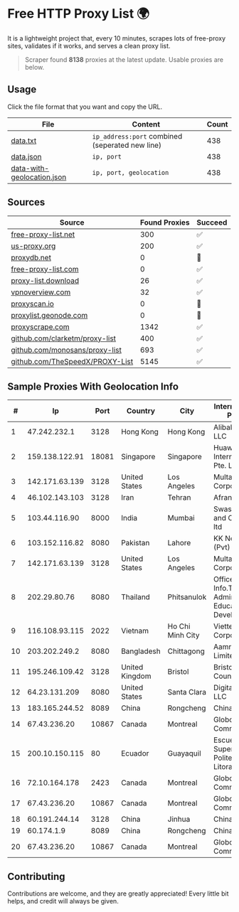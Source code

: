 
# Free HTTP Proxy List 🌍

It is a lightweight project that, every 10 minutes, scrapes lots of free-proxy sites, validates if it works, and serves a clean proxy list.


> Scraper found **8138** proxies at the latest update. Usable proxies are below.

## Usage

Click the file format that you want and copy the URL.


|File|Content|Count|
|----|-------|-----|
|[data.txt](https://raw.githubusercontent.com/themiralay/Proxy-List-World/master/data.txt)|`ip_address:port` combined (seperated new line)|438|
|[data.json](https://raw.githubusercontent.com/themiralay/Proxy-List-World/master/data.json)|`ip, port`|438|
|[data-with-geolocation.json](https://raw.githubusercontent.com/themiralay/Proxy-List-World/master/data-with-geolocation.json)|`ip, port, geolocation`|438|

## Sources

|Source|Found Proxies|Succeed|
|------|-------------|-------|
|[free-proxy-list.net](https://free-proxy-list.net)|300|✅|
|[us-proxy.org](https://www.us-proxy.org)|200|✅|
|[proxydb.net](http://proxydb.net)|0|🚫|
|[free-proxy-list.com](https://free-proxy-list.com/?page=&port=&type%5B%5D=http&type%5B%5D=https&up_time=0&search=Search)|0|✅|
|[proxy-list.download](https://www.proxy-list.download/HTTP)|26|✅|
|[vpnoverview.com](https://vpnoverview.com/privacy/anonymous-browsing/free-proxy-servers)|32|✅|
|[proxyscan.io](https://www.proxyscan.io)|0|🚫|
|[proxylist.geonode.com](https://proxylist.geonode.com/api/proxy-list?limit=300&page=1&sort_by=lastChecked&sort_type=desc&protocols=http,https)|0|🚫|
|[proxyscrape.com](https://api.proxyscrape.com/v2/?request=displayproxies&protocol=http&timeout=10000&country=all&ssl=all&anonymity=all)|1342|✅|
|[github.com/clarketm/proxy-list](https://raw.githubusercontent.com/clarketm/proxy-list/master/proxy-list-raw.txt)|400|✅|
|[github.com/monosans/proxy-list](https://raw.githubusercontent.com/monosans/proxy-list/main/proxies/http.txt)|693|✅|
|[github.com/TheSpeedX/PROXY-List](https://raw.githubusercontent.com/TheSpeedX/PROXY-List/master/http.txt)|5145|✅|


## Sample Proxies With Geolocation Info

|#|Ip|Port|Country|City|Internet Service Provider|
|-|--|----|-------|----|-------------------------|
|1|47.242.232.1|3128|Hong Kong|Hong Kong|Alibaba.com LLC|
|2|159.138.122.91|18081|Singapore|Singapore|Huawei International Pte. LTD|
|3|142.171.63.139|3128|United States|Los Angeles|Multacom Corporation|
|4|46.102.143.103|3128|Iran|Tehran|Afranet|
|5|103.44.116.90|8000|India|Mumbai|Swastik Internet and Cables pvt. ltd|
|6|103.152.116.82|8080|Pakistan|Lahore|KK Networks (Pvt) Ltd.|
|7|142.171.63.139|3128|United States|Los Angeles|Multacom Corporation|
|8|202.29.80.76|8080|Thailand|Phitsanulok|Office of Info.Tech. Admin. for Educational Development|
|9|116.108.93.115|2022|Vietnam|Ho Chi Minh City|Viettel Corporation|
|10|203.202.249.2|8080|Bangladesh|Chittagong|Aamra Networks Limited|
|11|195.246.109.42|3128|United Kingdom|Bristol|Bristol City Council|
|12|64.23.131.209|8080|United States|Santa Clara|DigitalOcean, LLC|
|13|183.165.244.52|8089|China|Rongcheng|Chinanet|
|14|67.43.236.20|10867|Canada|Montreal|GloboTech Communications|
|15|200.10.150.115|80|Ecuador|Guayaquil|Escuela Superior Politecnica del Litoral|
|16|72.10.164.178|2423|Canada|Montreal|GloboTech Communications|
|17|67.43.236.20|10867|Canada|Montreal|GloboTech Communications|
|18|60.191.244.14|3128|China|Jinhua|Chinanet|
|19|60.174.1.9|8089|China|Rongcheng|Chinanet|
|20|67.43.236.20|10867|Canada|Montreal|GloboTech Communications|



## Contributing

Contributions are welcome, and they are greatly appreciated! Every
little bit helps, and credit will always be given.

